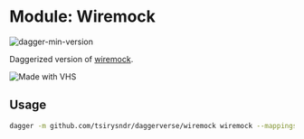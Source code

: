 # Module: Wiremock

![dagger-min-version](https://img.shields.io/badge/dagger%20version-v0.9.8-green)

Daggerized version of [wiremock](https://wiremock.org/).

![Made with VHS](https://vhs.charm.sh/vhs-6BTjj33l03wujRrlsQjCpt.gif)


## Usage

```sh
dagger -m github.com/tsirysndr/daggerverse/wiremock wiremock --mappings ./mappings up --native
```
